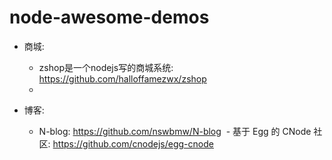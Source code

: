 # node-awesome-demos

- 商城:
  - zshop是一个nodejs写的商城系统: https://github.com/halloffamezwx/zshop
  - [](https://www.liaoxuefeng.com/wiki/001434446689867b27157e896e74d51a89c25cc8b43bdb3000)


- 博客:
  - N-blog: https://github.com/nswbmw/N-blog
  - 基于 Egg 的 CNode 社区: https://github.com/cnodejs/egg-cnode

